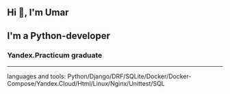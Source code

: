 ## Hi 👋, I'm Umar
## I'm a Python-developer
### Yandex.Practicum graduate
***
languages and tools: Python/Django/DRF/SQLite/Docker/Docker-Compose/Yandex.Cloud/Html/Linux/Nginx/Unittest/SQL
